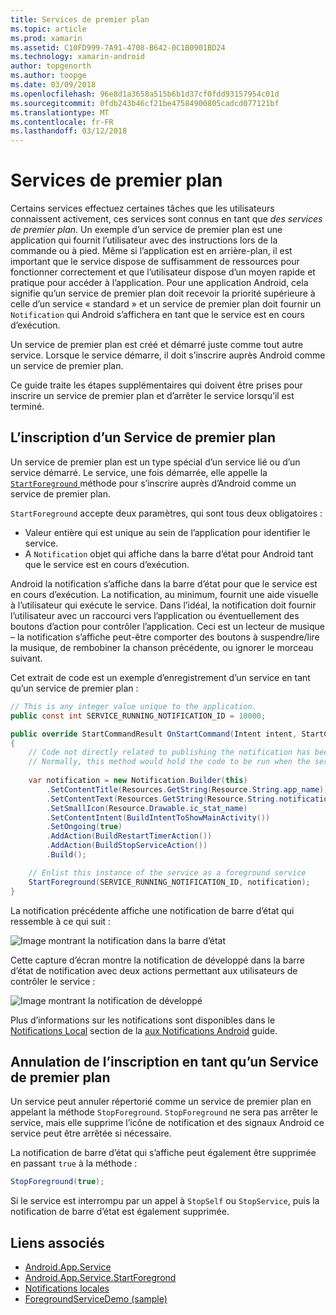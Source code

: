 ```yaml
---
title: Services de premier plan
ms.topic: article
ms.prod: xamarin
ms.assetid: C10FD999-7A91-4708-B642-0C1B0901BD24
ms.technology: xamarin-android
author: topgenorth
ms.author: toopge
ms.date: 03/09/2018
ms.openlocfilehash: 96e8d1a3658a515b6b1d37cf0fdd93157954c01d
ms.sourcegitcommit: 0fdb243b46cf21be47584900805cadcd077121bf
ms.translationtype: MT
ms.contentlocale: fr-FR
ms.lasthandoff: 03/12/2018
---
```

# <a name="foreground-services"></a>Services de premier plan

Certains services effectuez certaines tâches que les utilisateurs connaissent activement, ces services sont connus en tant que _des services de premier plan_. Un exemple d’un service de premier plan est une application qui fournit l’utilisateur avec des instructions lors de la commande ou à pied. Même si l’application est en arrière-plan, il est important que le service dispose de suffisamment de ressources pour fonctionner correctement et que l’utilisateur dispose d’un moyen rapide et pratique pour accéder à l’application. Pour une application Android, cela signifie qu’un service de premier plan doit recevoir la priorité supérieure à celle d’un service « standard » et un service de premier plan doit fournir un `Notification` qui Android s’affichera en tant que le service est en cours d’exécution.
 
Un service de premier plan est créé et démarré juste comme tout autre service. Lorsque le service démarre, il doit s’inscrire auprès Android comme un service de premier plan.
 
Ce guide traite les étapes supplémentaires qui doivent être prises pour inscrire un service de premier plan et d’arrêter le service lorsqu’il est terminé.

## <a name="registering-as-a-foreground-service"></a>L’inscription d’un Service de premier plan

Un service de premier plan est un type spécial d’un service lié ou d’un service démarré. Le service, une fois démarrée, elle appelle la [ `StartForeground` ](https://developer.xamarin.com/api/member/Android.App.Service.StartForeground/p/System.Int32/Android.App.Notification/) méthode pour s’inscrire auprès d’Android comme un service de premier plan.   

`StartForeground` accepte deux paramètres, qui sont tous deux obligatoires :
 
* Valeur entière qui est unique au sein de l’application pour identifier le service.
* A `Notification` objet qui affiche dans la barre d’état pour Android tant que le service est en cours d’exécution.

Android la notification s’affiche dans la barre d’état pour que le service est en cours d’exécution. La notification, au minimum, fournit une aide visuelle à l’utilisateur qui exécute le service. Dans l’idéal, la notification doit fournir l’utilisateur avec un raccourci vers l’application ou éventuellement des boutons d’action pour contrôler l’application. Ceci est un lecteur de musique &ndash; la notification s’affiche peut-être comporter des boutons à suspendre/lire la musique, de rembobiner la chanson précédente, ou ignorer le morceau suivant. 

Cet extrait de code est un exemple d’enregistrement d’un service en tant qu’un service de premier plan :   

```csharp
// This is any integer value unique to the application.
public const int SERVICE_RUNNING_NOTIFICATION_ID = 10000;

public override StartCommandResult OnStartCommand(Intent intent, StartCommandFlags flags, int startId)
{
    // Code not directly related to publishing the notification has been omitted for clarity.
    // Normally, this method would hold the code to be run when the service is started.
    
    var notification = new Notification.Builder(this)
        .SetContentTitle(Resources.GetString(Resource.String.app_name))
        .SetContentText(Resources.GetString(Resource.String.notification_text))
        .SetSmallIcon(Resource.Drawable.ic_stat_name)
        .SetContentIntent(BuildIntentToShowMainActivity())
        .SetOngoing(true)
        .AddAction(BuildRestartTimerAction())
        .AddAction(BuildStopServiceAction())
        .Build();

    // Enlist this instance of the service as a foreground service
    StartForeground(SERVICE_RUNNING_NOTIFICATION_ID, notification);
}
```

La notification précédente affiche une notification de barre d’état qui ressemble à ce qui suit :

![Image montrant la notification dans la barre d’état](foreground-services-images/foreground-services-01.png "Image illustrant la notification dans la barre d’état")

Cette capture d’écran montre la notification de développé dans la barre d’état de notification avec deux actions permettant aux utilisateurs de contrôler le service :

![Image montrant la notification de développé](foreground-services-images/foreground-services-02.png "Image illustrant la notification de développé.")

Plus d’informations sur les notifications sont disponibles dans le [Notifications Local](~/android/app-fundamentals/notifications/local-notifications.md) section de la [aux Notifications Android](~/android/app-fundamentals/notifications/index.md) guide.

## <a name="unregistering-as-a-foreground-service"></a>Annulation de l’inscription en tant qu’un Service de premier plan

Un service peut annuler répertorié comme un service de premier plan en appelant la méthode `StopForeground`. `StopForeground` ne sera pas arrêter le service, mais elle supprime l’icône de notification et des signaux Android ce service peut être arrêtée si nécessaire.

La notification de barre d’état qui s’affiche peut également être supprimée en passant `true` à la méthode : 

```csharp
StopForeground(true);
```

Si le service est interrompu par un appel à `StopSelf` ou `StopService`, puis la notification de barre d’état est également supprimée.


## <a name="related-links"></a>Liens associés

- [Android.App.Service](https://developer.xamarin.com/api/type/Android.App.Service/)
- [Android.App.Service.StartForegrond](https://developer.xamarin.com/api/member/Android.App.Service.StartForeground/p/System.Int32/Android.App.Notification/)
- [Notifications locales](~/android/app-fundamentals/notifications/local-notifications.md)
- [ForegroundServiceDemo (sample)](https://developer.xamarin.com/samples/monodroid/ApplicationFundamentals/ServiceSamples/ForegroundServiceDemo/)
